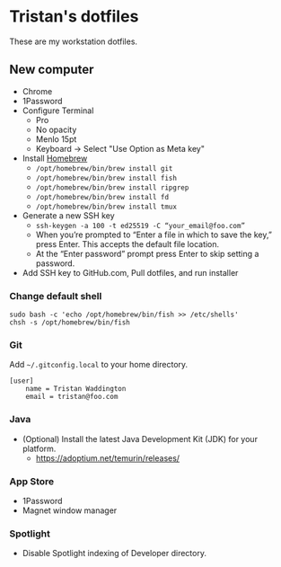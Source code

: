 # Tristan's dotfiles

These are my workstation dotfiles.

## New computer

- Chrome
- 1Password
- Configure Terminal
    - Pro
    - No opacity
    - Menlo 15pt
    - Keyboard -> Select "Use Option as Meta key"
- Install [Homebrew](https://brew.sh/)
  - `/opt/homebrew/bin/brew install git`
  - `/opt/homebrew/bin/brew install fish`
  - `/opt/homebrew/bin/brew install ripgrep`
  - `/opt/homebrew/bin/brew install fd`
  - `/opt/homebrew/bin/brew install tmux`
- Generate a new SSH key
  - `ssh-keygen -a 100 -t ed25519 -C “your_email@foo.com”`
  - When you’re prompted to “Enter a file in which to save the key,” press Enter. This accepts the default file location.
  - At the “Enter password” prompt press Enter to skip setting a password.
- Add SSH key to GitHub.com, Pull dotfiles, and run installer

### Change default shell

```
sudo bash -c 'echo /opt/homebrew/bin/fish >> /etc/shells'
chsh -s /opt/homebrew/bin/fish
```

### Git

Add `~/.gitconfig.local` to your home directory.

```
[user]
    name = Tristan Waddington
    email = tristan@foo.com
```

### Java

- (Optional) Install the latest Java Development Kit (JDK) for your platform.
  - https://adoptium.net/temurin/releases/

### App Store

- 1Password
- Magnet window manager

### Spotlight

- Disable Spotlight indexing of Developer directory.
